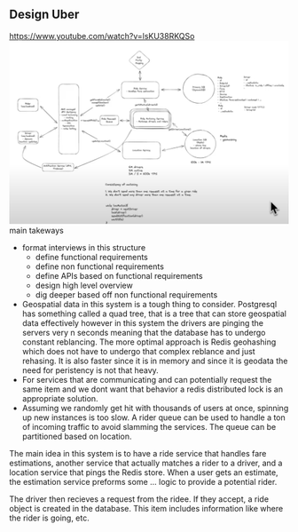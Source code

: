 ## Design Uber
https://www.youtube.com/watch?v=lsKU38RKQSo
![alt text](overview.png)
main takeways
- format interviews in this structure
  - define functional requirements
  - define non functional requirements
  - define APIs based on functional requirements
  - design high level overview
  - dig deeper based off non functional requirements
- Geospatial data in this system is a tough thing to consider. Postgresql has something called a quad tree, that is a tree that can store geospatial data effectively however in this system the drivers are pinging the servers very n seconds meaning that the database has to undergo constant reblancing. The more optimal approach is Redis geohashing which does not have to undergo that complex reblance and just rehasing. It is also faster since it is in memory and since it is geodata the need for peristency is not that heavy.
- For services that are communicating and can potentially request the same item and we dont want that behavior a redis distributed lock is an appropriate solution. 
- Assuming we randomly get hit with thousands of users at once, spinning up new instances is too slow. A rider queue can be used to handle a ton of incoming traffic to avoid slamming the services. The queue can be partitioned based on location. 

The main idea in this system is to have a ride service that handles fare estimations, another service that actually matches a rider to a driver, and a location service that pings the Redis store. When a user gets an estimate, the estimation service preforms some ... logic to provide a potential rider. 

The driver then recieves a request from the ridee. If they accept, a ride object is created in the database. This item includes information like where the rider is going, etc. 

